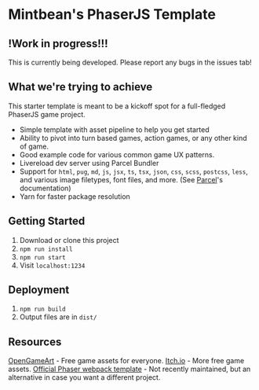# Mintbean's PhaserJS Template

## !Work in progress!!!

This is currently being developed. Please report any bugs in the issues tab!

## What we're trying to achieve

This starter template is meant to be a kickoff spot for a full-fledged PhaserJS game project.

- Simple template with asset pipeline to help you get started
- Ability to pivot into turn based games, action games, or any other kind of game.
- Good example code for various common game UX patterns.
- Livereload dev server using Parcel Bundler
- Support for `html`, `pug`, `md`, `js`, `jsx`, `ts`, `tsx`, `json`, `css`, `scss`, `postcss`, `less`, and various
  image filetypes, font files, and more. (See [Parcel](https://github.com/parcel-bundler/parcel)'s documentation)
- Yarn for faster package resolution

## Getting Started

1. Download or clone this project
2. `npm run install`
3. `npm run start`
4. Visit `localhost:1234`

## Deployment

1. `npm run build`
2. Output files are in `dist/`

## Resources

[OpenGameArt](https://opengameart.org/) - Free game assets for everyone.
[Itch.io](https://itch.io/game-assets/free) - More free game assets.
[Official Phaser webpack template](https://github.com/photonstorm/phaser3-project-template) - Not recently maintained, but an alternative in case you want a different project.
